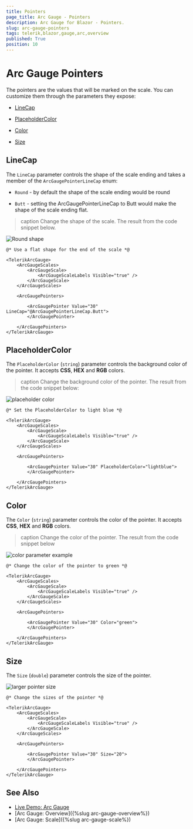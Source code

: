 ```yaml
---
title: Pointers
page_title: Arc Gauge - Pointers
description: Arc Gauge for Blazor - Pointers.
slug: arc-gauge-pointers
tags: telerik,blazor,gauge,arc,overview
published: True
position: 10
---
```


# Arc Gauge Pointers

The pointers are the values that will be marked on the scale. You can customize them through the parameters they expose:

* [LineCap](#linecap)

* [PlaceholderColor](#placeholdercolor)

* [Color](#color)

* [Size](#size)

## LineCap

The `LineCap` parameter controls the shape of the scale ending and takes a member of the `ArcGaugePointerLineCap` enum:

* `Round` - by default the shape of the scale ending would be round

* `Butt` - setting the ArcGaugePointerLineCap to Butt would make the shape of the scale ending flat. 

>caption Change the shape of the scale. The result from the code snippet below.

![Round shape](images/linecap-parameter.png)

````CSHTML
@* Use a flat shape for the end of the scale *@

<TelerikArcGauge>
    <ArcGaugeScales>
        <ArcGaugeScale>
            <ArcGaugeScaleLabels Visible="true" />
        </ArcGaugeScale>
    </ArcGaugeScales>

    <ArcGaugePointers>

        <ArcGaugePointer Value="30" LineCap="@ArcGaugePointerLineCap.Butt">
        </ArcGaugePointer>

    </ArcGaugePointers>
</TelerikArcGauge>
````

## PlaceholderColor

The `PlaceholderColor` (`string`) parameter controls the background color of the pointer. It accepts **CSS**, **HEX** and **RGB** colors.

>caption Change the background color of the pointer. The result from the code snippet below:

![placeholder color](images/placeholdercolor-parameter-arc.png)

````CSHTML
@* Set the PlaceholderColor to light blue *@

<TelerikArcGauge>
    <ArcGaugeScales>
        <ArcGaugeScale>
            <ArcGaugeScaleLabels Visible="true" />
        </ArcGaugeScale>
    </ArcGaugeScales>

    <ArcGaugePointers>

        <ArcGaugePointer Value="30" PlaceholderColor="lightblue">
        </ArcGaugePointer>

    </ArcGaugePointers>
</TelerikArcGauge>
````

## Color

The `Color` (`string`) parameter controls the color of the pointer. It accepts **CSS**, **HEX** and **RGB** colors.

>caption Change the color of the pointer. The result from the code snippet below

![color parameter example](images/color-parameter-arc-pointer.png)

````CSHTML
@* Change the color of the pointer to green *@

<TelerikArcGauge>
    <ArcGaugeScales>
        <ArcGaugeScale>
            <ArcGaugeScaleLabels Visible="true" />
        </ArcGaugeScale>
    </ArcGaugeScales>

    <ArcGaugePointers>

        <ArcGaugePointer Value="30" Color="green">
        </ArcGaugePointer>

    </ArcGaugePointers>
</TelerikArcGauge>
````

## Size

The `Size` (`double`) parameter controls the size of the pointer. 

![larger pointer size](images/pointer-size-arc.png)

````CSHTML
@* Change the sizes of the pointer *@ 

<TelerikArcGauge>
    <ArcGaugeScales>
        <ArcGaugeScale>
            <ArcGaugeScaleLabels Visible="true" />
        </ArcGaugeScale>
    </ArcGaugeScales>

    <ArcGaugePointers>

        <ArcGaugePointer Value="30" Size="20">
        </ArcGaugePointer>

    </ArcGaugePointers>
</TelerikArcGauge>
````

## See Also

* [Live Demo: Arc Gauge](https://demos.telerik.com/blazor-ui/arcgauge/overview)
* [Arc Gauge: Overview]({%slug arc-gauge-overview%})
* [Arc Gauge: Scale]({%slug arc-gauge-scale%})
